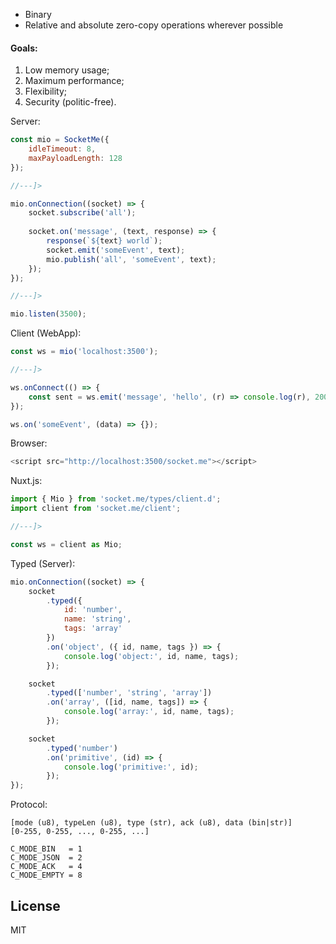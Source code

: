 * Binary
* Relative and absolute zero-copy operations wherever possible


#### Goals:
1. Low memory usage;
2. Maximum performance;
3. Flexibility;
4. Security (politic-free).


Server:
```javascript
const mio = SocketMe({
    idleTimeout: 8,
    maxPayloadLength: 128
});

//---]>

mio.onConnection((socket) => {
    socket.subscribe('all');
    
    socket.on('message', (text, response) => {
        response(`${text} world`);
        socket.emit('someEvent', text);
        mio.publish('all', 'someEvent', text);
    });
});

//---]>

mio.listen(3500);
```

Client (WebApp):
```javascript
const ws = mio('localhost:3500');

//---]>

ws.onConnect(() => {
    const sent = ws.emit('message', 'hello', (r) => console.log(r), 2000/*[timeout]*/);
});

ws.on('someEvent', (data) => {});
```


Browser:
```javascript
<script src="http://localhost:3500/socket.me"></script>
```


Nuxt.js:
```javascript
import { Mio } from 'socket.me/types/client.d';
import client from 'socket.me/client';

//---]>

const ws = client as Mio;
```


Typed (Server):
```javascript
mio.onConnection((socket) => {
    socket
        .typed({
            id: 'number',
            name: 'string',
            tags: 'array'
        })
        .on('object', ({ id, name, tags }) => {
            console.log('object:', id, name, tags);
        });

    socket
        .typed(['number', 'string', 'array'])
        .on('array', ([id, name, tags]) => {
            console.log('array:', id, name, tags);
        });

    socket
        .typed('number')
        .on('primitive', (id) => {
            console.log('primitive:', id);
        });
});
```


Protocol:
```
[mode (u8), typeLen (u8), type (str), ack (u8), data (bin|str)]
[0-255, 0-255, ..., 0-255, ...]

C_MODE_BIN   = 1
C_MODE_JSON  = 2
C_MODE_ACK   = 4
C_MODE_EMPTY = 8
```


## License

MIT
